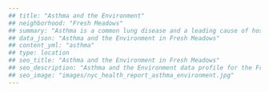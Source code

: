 ```yaml
---
## title: "Asthma and the Environment"
## neighborhood: "Fresh Meadows"
## summary: "Asthma is a common lung disease and a leading cause of hospitalizations for children under 15 years old. This report provides a summary of asthma indicators by neighborhood. It also describes housing and neighborhood characteristics that can make asthma worse."
## data_json: "Asthma and the Environment in Fresh Meadows"
## content_yml: "asthma"
## type: location
## seo_title: "Asthma and the Environment in Fresh Meadows"
## seo_description: "Asthma and the Environment data profile for the Fresh Meadows neighborhood of NYC."
## seo_image: "images/nyc_health_report_asthma_environment.jpg"
---
```

